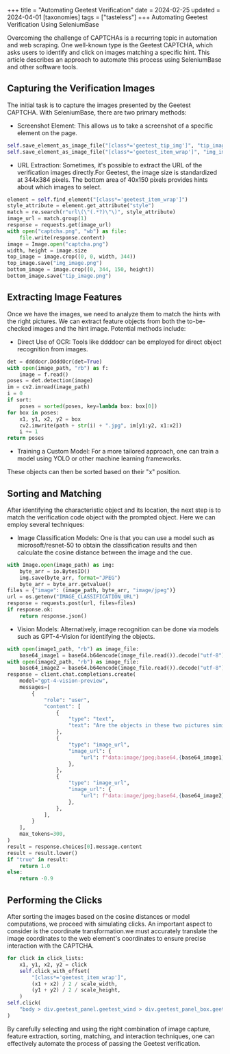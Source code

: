 +++
title = "Automating Geetest Verification"
date = 2024-02-25
updated = 2024-04-01
[taxonomies]
tags = ["tasteless"]
+++
Automating Geetest Verification Using SeleniumBase
<!-- more -->
Overcoming the challenge of CAPTCHAs is a recurring topic in automation and web scraping. One well-known type is the Geetest CAPTCHA, which asks users to identify and click on images matching a specific hint. This article describes an approach to automate this process using SeleniumBase and other software tools.
## Capturing the Verification Images
The initial task is to capture the images presented by the Geetest CAPTCHA. With SeleniumBase, there are two primary methods:

 - Screenshot Element: This allows us to take a screenshot of a specific element on the page.

```python
self.save_element_as_image_file("[class*='geetest_tip_img']", "tip_image")
self.save_element_as_image_file("[class*='geetest_item_wrap']", "img_image")
```

 - URL Extraction: Sometimes, it's possible to extract the URL of the verification images directly.For Geetest, the image size is standardized at 344x384 pixels. The bottom area of 40x150 pixels provides hints about which images to select.


```python
element = self.find_element("[class*='geetest_item_wrap']")
style_attribute = element.get_attribute("style")
match = re.search(r"url\(\"(.*?)\"\)", style_attribute)
image_url = match.group(1)
response = requests.get(image_url)
with open("captcha.png", "wb") as file:
    file.write(response.content)
image = Image.open("captcha.png")
width, height = image.size
top_image = image.crop((0, 0, width, 344))
top_image.save("img_image.png")
bottom_image = image.crop((0, 344, 150, height))
bottom_image.save("tip_image.png")
```

## Extracting Image Features
Once we have the images, we need to analyze them to match the hints with the right pictures. We can extract feature objects from both the to-be-checked images and the hint image. Potential methods include:

 - Direct Use of OCR: Tools like ddddocr can be employed for direct object recognition from images.

```python
det = ddddocr.DdddOcr(det=True)
with open(image_path, "rb") as f:
    image = f.read()
poses = det.detection(image)
im = cv2.imread(image_path)
i = 0
if sort:
    poses = sorted(poses, key=lambda box: box[0])
for box in poses:
    x1, y1, x2, y2 = box
    cv2.imwrite(path + str(i) + ".jpg", im[y1:y2, x1:x2])
    i += 1
return poses
```

 - Training a Custom Model: For a more tailored approach, one can train a model using YOLO or other machine learning frameworks.

These objects can then be sorted based on their "x" position.

## Sorting and Matching
After identifying the characteristic object and its location, the next step is to match the verification code object with the prompted object. Here we can employ several techniques:

 - Image Classification Models: One is that you can use a model such as microsoft/resnet-50 to obtain the classification results and then calculate the cosine distance between the image and the cue.

```python
with Image.open(image_path) as img:
    byte_arr = io.BytesIO()
    img.save(byte_arr, format="JPEG")
    byte_arr = byte_arr.getvalue()
files = {"image": (image_path, byte_arr, "image/jpeg")}
url = os.getenv("IMAGE_CLASSIFICATION_URL")
response = requests.post(url, files=files)
if response.ok:
    return response.json()
```

 - Vision Models: Alternatively, image recognition can be done via models such as GPT-4-Vision for identifying the objects.

```python
with open(image1_path, "rb") as image_file:
    base64_image1 = base64.b64encode(image_file.read()).decode("utf-8")
with open(image2_path, "rb") as image_file:
    base64_image2 = base64.b64encode(image_file.read()).decode("utf-8")
response = client.chat.completions.create(
    model="gpt-4-vision-preview",
    messages=[
        {
            "role": "user",
            "content": [
                {
                    "type": "text",
                    "text": "Are the objects in these two pictures similar? Please provide a 'true' o'false' result without any explanation",
                },
                {
                    "type": "image_url",
                    "image_url": {
                        "url": f"data:image/jpeg;base64,{base64_image1}"
                    },
                },
                {
                    "type": "image_url",
                    "image_url": {
                        "url": f"data:image/jpeg;base64,{base64_image2}"
                    },
                },
            ],
        }
    ],
    max_tokens=300,
)
result = response.choices[0].message.content
result = result.lower()
if "true" in result:
    return 1.0
else:
    return -0.9
```

## Performing the Clicks
After sorting the images based on the cosine distances or model computations, we proceed with simulating clicks. An important aspect to consider is the coordinate transformation.we must accurately translate the image coordinates to the web element's coordinates to ensure precise interaction with the CAPTCHA.

```python
for click in click_lists:
    x1, y1, x2, y2 = click
    self.click_with_offset(
        "[class*='geetest_item_wrap']",
        (x1 + x2) / 2 / scale_width,
        (y1 + y2) / 2 / scale_height,
    )
self.click(
    "body > div.geetest_panel.geetest_wind > div.geetest_panel_box.geetest_no_loggeetest_panelshowclick > div.geetest_panel_next > div > div > div.geetest_panel > a"
)
```

By carefully selecting and using the right combination of image capture, feature extraction, sorting, matching, and interaction techniques, one can effectively automate the process of passing the Geetest verification. 